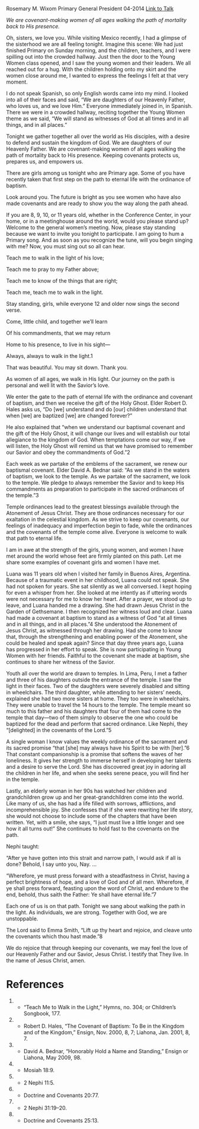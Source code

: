 Rosemary M. Wixom
Primary General President
04-2014
[Link to Talk](https://www.churchofjesuschrist.org/study/general-conference/2014/04/keeping-covenants-protects-us-prepares-us-and-empowers-us?lang=eng)

_We are covenant-making women of all ages walking the path of mortality back to His presence._

Oh, sisters, we love you. While visiting Mexico recently, I had a glimpse of the sisterhood we are all feeling tonight. Imagine this scene: We had just finished Primary on Sunday morning, and the children, teachers, and I were spilling out into the crowded hallway. Just then the door to the Young Women class opened, and I saw the young women and their leaders. We all reached out for a hug. With the children holding onto my skirt and the women close around me, I wanted to express the feelings I felt at that very moment.

I do not speak Spanish, so only English words came into my mind. I looked into all of their faces and said, “We are daughters of our Heavenly Father, who loves us, and we love Him.” Everyone immediately joined in, in Spanish. There we were in a crowded hallway, reciting together the Young Women theme as we said, “We will stand as witnesses of God at all times and in all things, and in all places.”

Tonight we gather together all over the world as His disciples, with a desire to defend and sustain the kingdom of God. We are daughters of our Heavenly Father. We are covenant-making women of all ages walking the path of mortality back to His presence. Keeping covenants protects us, prepares us, and empowers us.

There are girls among us tonight who are Primary age. Some of you have recently taken that first step on the path to eternal life with the ordinance of baptism.

Look around you. The future is bright as you see women who have also made covenants and are ready to show you the way along the path ahead.

If you are 8, 9, 10, or 11 years old, whether in the Conference Center, in your home, or in a meetinghouse around the world, would you please stand up? Welcome to the general women’s meeting. Now, please stay standing because we want to invite you tonight to participate. I am going to hum a Primary song. And as soon as you recognize the tune, will you begin singing with me? Now, you must sing out so all can hear.





Teach me to walk in the light of his love;

Teach me to pray to my Father above;

Teach me to know of the things that are right;

Teach me, teach me to walk in the light.







Stay standing, girls, while everyone 12 and older now sings the second verse.





Come, little child, and together we’ll learn

Of his commandments, that we may return

Home to his presence, to live in his sight—

Always, always to walk in the light.1





That was beautiful. You may sit down. Thank you.

As women of all ages, we walk in His light. Our journey on the path is personal and well lit with the Savior’s love.

We enter the gate to the path of eternal life with the ordinance and covenant of baptism, and then we receive the gift of the Holy Ghost. Elder Robert D. Hales asks us, “Do [we] understand and do [our] children understand that when [we] are baptized [we] are changed forever?”

He also explained that “when we understand our baptismal covenant and the gift of the Holy Ghost, it will change our lives and will establish our total allegiance to the kingdom of God. When temptations come our way, if we will listen, the Holy Ghost will remind us that we have promised to remember our Savior and obey the commandments of God.”2

Each week as we partake of the emblems of the sacrament, we renew our baptismal covenant. Elder David A. Bednar said: “As we stand in the waters of baptism, we look to the temple. As we partake of the sacrament, we look to the temple. We pledge to always remember the Savior and to keep His commandments as preparation to participate in the sacred ordinances of the temple.”3

Temple ordinances lead to the greatest blessings available through the Atonement of Jesus Christ. They are those ordinances necessary for our exaltation in the celestial kingdom. As we strive to keep our covenants, our feelings of inadequacy and imperfection begin to fade, while the ordinances and the covenants of the temple come alive. Everyone is welcome to walk that path to eternal life.

I am in awe at the strength of the girls, young women, and women I have met around the world whose feet are firmly planted on this path. Let me share some examples of covenant girls and women I have met.

Luana was 11 years old when I visited her family in Buenos Aires, Argentina. Because of a traumatic event in her childhood, Luana could not speak. She had not spoken for years. She sat silently as we all conversed. I kept hoping for even a whisper from her. She looked at me intently as if uttering words were not necessary for me to know her heart. After a prayer, we stood up to leave, and Luana handed me a drawing. She had drawn Jesus Christ in the Garden of Gethsemane. I then recognized her witness loud and clear. Luana had made a covenant at baptism to stand as a witness of God “at all times and in all things, and in all places.”4 She understood the Atonement of Jesus Christ, as witnessed through her drawing. Had she come to know that, through the strengthening and enabling power of the Atonement, she could be healed and speak again? Since that day three years ago, Luana has progressed in her effort to speak. She is now participating in Young Women with her friends. Faithful to the covenant she made at baptism, she continues to share her witness of the Savior.

Youth all over the world are drawn to temples. In Lima, Peru, I met a father and three of his daughters outside the entrance of the temple. I saw the light in their faces. Two of the daughters were severely disabled and sitting in wheelchairs. The third daughter, while attending to her sisters’ needs, explained she had two more sisters at home. They too were in wheelchairs. They were unable to travel the 14 hours to the temple. The temple meant so much to this father and his daughters that four of them had come to the temple that day—two of them simply to observe the one who could be baptized for the dead and perform that sacred ordinance. Like Nephi, they “[delighted] in the covenants of the Lord.”5

A single woman I know values the weekly ordinance of the sacrament and its sacred promise “that [she] may always have his Spirit to be with [her].”6 That constant companionship is a promise that softens the waves of her loneliness. It gives her strength to immerse herself in developing her talents and a desire to serve the Lord. She has discovered great joy in adoring all the children in her life, and when she seeks serene peace, you will find her in the temple.

Lastly, an elderly woman in her 90s has watched her children and grandchildren grow up and her great-grandchildren come into the world. Like many of us, she has had a life filled with sorrows, afflictions, and incomprehensible joy. She confesses that if she were rewriting her life story, she would not choose to include some of the chapters that have been written. Yet, with a smile, she says, “I just must live a little longer and see how it all turns out!” She continues to hold fast to the covenants on the path.

Nephi taught:

“After ye have gotten into this strait and narrow path, I would ask if all is done? Behold, I say unto you, Nay. …

“Wherefore, ye must press forward with a steadfastness in Christ, having a perfect brightness of hope, and a love of God and of all men. Wherefore, if ye shall press forward, feasting upon the word of Christ, and endure to the end, behold, thus saith the Father: Ye shall have eternal life.”7

Each one of us is on that path. Tonight we sang about walking the path in the light. As individuals, we are strong. Together with God, we are unstoppable.

The Lord said to Emma Smith, “Lift up thy heart and rejoice, and cleave unto the covenants which thou hast made.”8

We do rejoice that through keeping our covenants, we may feel the love of our Heavenly Father and our Savior, Jesus Christ. I testify that They live. In the name of Jesus Christ, amen.

# References
1. - “Teach Me to Walk in the Light,” Hymns, no. 304; or Children’s Songbook, 177.
2. - Robert D. Hales, “The Covenant of Baptism: To Be in the Kingdom and of the Kingdom,” Ensign, Nov. 2000, 8, 7; Liahona, Jan. 2001, 8, 7.
3. - David A. Bednar, “Honorably Hold a Name and Standing,” Ensign or Liahona, May 2009, 98.
4. - Mosiah 18:9.
5. - 2 Nephi 11:5.
6. - Doctrine and Covenants 20:77.
7. - 2 Nephi 31:19–20.
8. - Doctrine and Covenants 25:13.